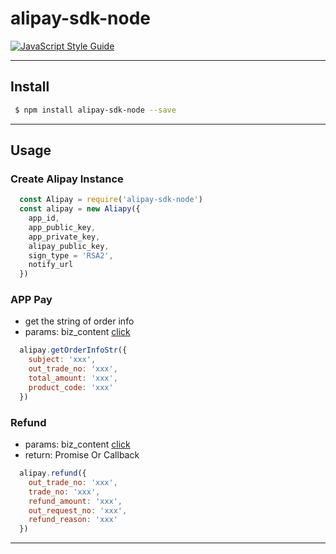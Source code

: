 # alipay-sdk-node

[![JavaScript Style Guide](https://img.shields.io/badge/code_style-standard-brightgreen.svg)](https://standardjs.com)


---
## Install

```bash
 $ npm install alipay-sdk-node --save
```
---

## Usage

### Create Alipay Instance

```js
  const Alipay = require('alipay-sdk-node')
  const alipay = new Aliapy({
    app_id,
    app_public_key,
    app_private_key,
    alipay_public_key,
    sign_type = 'RSA2',
    notify_url
  })
```

### APP Pay
* get the string of order info
* params: biz_content [click](https://docs.open.alipay.com/204/105465/)
```js
  alipay.getOrderInfoStr({
    subject: 'xxx',
    out_trade_no: 'xxx',
    total_amount: 'xxx',
    product_code: 'xxx'
  })
```

### Refund
* params: biz_content [click](https://docs.open.alipay.com/api_1/alipay.trade.refund)
* return: Promise Or Callback
```js
  alipay.refund({
    out_trade_no: 'xxx',
    trade_no: 'xxx',
    refund_amount: 'xxx',
    out_request_no: 'xxx',
    refund_reason: 'xxx'
  })
```
---
